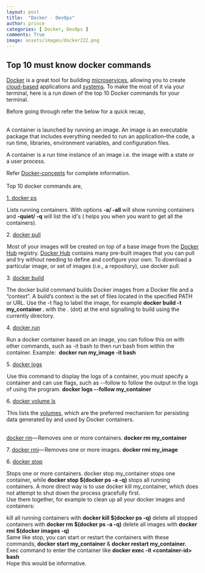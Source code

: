 ```yaml
---
layout: post
title:  "Docker - DevOps"
author: prince
categories: [ Docker, DevOps ]
comments: True
image: assets/images/docker222.png
---
```

<!-- wp:heading -->
<h2>  Top 10 must know docker commands </h2>
<!-- /wp:heading -->

<!-- wp:paragraph -->
<p><a href="https://www.docker.com/">Docker</a> is a great tool for building <a href="https://pivotal.io/microservices">microservices</a>, allowing you to create <a href="https://www.docker.com/what-docker">cloud-based</a> applications and <a href="https://www.docker.com/what-docker">systems</a>. To make the most of it via your terminal, here is a run down of the top 10 Docker commands for your terminal.<br></p>
<!-- /wp:paragraph -->

<!-- wp:paragraph -->
<p> Before going through refer the below for a quick recap, </p>
<!-- /wp:paragraph -->

<!-- wp:paragraph -->
<p><br>A container is launched by running an image.  An image is an executable      package that includes everything needed to run an application–the code, a  run time, libraries, environment variables, and configuration files.</p>
<!-- /wp:paragraph -->

<!-- wp:paragraph -->
<p>A container is a run time      instance of an image i.e. the image with a state or a user process.</p>
<!-- /wp:paragraph -->

<!-- wp:paragraph -->
<p> Refer <a href="https://docs.docker.com/get-started/#docker-concepts">Docker-concepts</a> for complete information.<br><br> Top 10 docker commands are,<br></p>
<!-- /wp:paragraph -->

<!-- wp:paragraph -->
<p><a href="https://docs.docker.com/engine/reference/commandline/ps/">1. docker ps</a></p>
<!-- /wp:paragraph -->

<!-- wp:paragraph -->
<p>  Lists running containers. With options <strong>-a/ -all </strong>will show running containers and <strong>-quiet/ -q</strong> will list the id's ( helps you when you want to get all the containers). </p>
<!-- /wp:paragraph -->

<!-- wp:paragraph -->
<p>2. <a href="https://docs.docker.com/engine/reference/commandline/pull/">docker pull</a></p>
<!-- /wp:paragraph -->

<!-- wp:paragraph -->
<p>  Most of your images will be created on top of a base image from the <a href="https://hub.docker.com/">Docker Hub</a> registry. <a href="https://hub.docker.com/">Docker Hub</a> contains many pre-built images that you can pull and try without needing to define and configure your own. To download a particular image, or set of images (i.e., a repository), use docker pull. </p>
<!-- /wp:paragraph -->

<!-- wp:paragraph -->
<p>3. <a href="https://docs.docker.com/engine/reference/commandline/build/">docker build</a></p>
<!-- /wp:paragraph -->

<!-- wp:paragraph -->
<p> The docker build command builds Docker images from a Docker file and a “context”. A build’s context is the set of files located in the specified PATH or URL. Use the -t flag to label the image, for example <strong>docker build -t my_container&nbsp;. </strong>with the&nbsp;. (dot) at the end signalling to build using the currently directory. </p>
<!-- /wp:paragraph -->

<!-- wp:paragraph -->
<p>4. <a href="https://docs.docker.com/engine/reference/run/">docker run </a></p>
<!-- /wp:paragraph -->

<!-- wp:paragraph -->
<p> Run a docker container based on an image, you can follow this on with other commands, such as -it bash to then run bash from within the container.  Example:&nbsp; <strong>docker run my_image -it bash</strong><br></p>
<!-- /wp:paragraph -->

<!-- wp:paragraph -->
<p>5. <a href="https://docs.docker.com/engine/reference/commandline/logs/">docker logs</a></p>
<!-- /wp:paragraph -->

<!-- wp:paragraph -->
<p>  Use this command to display the logs of a container, you must specify a container and can use flags, such as --follow to follow the output in the logs of using the program.  <strong>docker logs --follow my_container</strong><br></p>
<!-- /wp:paragraph -->

<!-- wp:paragraph -->
<p>6. <a href="https://docs.docker.com/engine/reference/commandline/volume_ls/">docker volume ls</a></p>
<!-- /wp:paragraph -->

<!-- wp:paragraph -->
<p>

 This
lists the <a href="https://docs.docker.com/storage/volumes/">volumes</a>, which
are the preferred mechanism for persisting data generated by and used by Docker
containers.

<br><a href="https://docs.docker.com/engine/reference/commandline/rm/">docker rm</a>— Removes one or more containers.<strong> docker rm my_container </strong></p>
<!-- /wp:paragraph -->

<!-- wp:paragraph -->
<p>7. <a href="https://docs.docker.com/engine/reference/commandline/rmi/">docker rmi</a>— Removes one or more images.      <strong>docker rmi my_image</strong></p>
<!-- /wp:paragraph -->

<!-- wp:paragraph -->
<p>6. <a href="https://docs.docker.com/engine/reference/commandline/stop/">docker stop</a></p>
<!-- /wp:paragraph -->

<!-- wp:paragraph -->
<p> Stops one or more containers. docker stop my_container stops one container, while <strong>docker stop $(docker ps -a -q)</strong> stops all running containers. A more direct way is to use docker kill my_container, which does not attempt to shut down the process gracefully first. <br>Use them together, for example to clean up all your docker images and containers:</p>
<!-- /wp:paragraph -->

<!-- wp:paragraph -->
<p>kill all running containers with <strong>docker kill $(docker ps -q)</strong> delete all stopped containers with <strong>docker rm $(docker ps -a -q)</strong> delete all images with <strong>docker rmi $(docker images -q)</strong><br> Same like stop, you can start or restart the containers with these commands, <strong>docker start my_container</strong> &amp; <strong>docker restart my_container. </strong>Exec command to enter the container like <strong>docker exec -it &lt;container-id&gt; bash</strong><br> Hope this would be informative. </p>
<!-- /wp:paragraph -->
